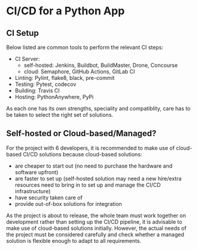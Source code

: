 # CI/CD for a Python App

## CI Setup

Below listed are common tools to perform the relevant CI steps:

- CI Server:
  - self-hosted: Jenkins, Buildbot, BuildMaster, Drone, Concourse
  - cloud: Semaphore, GitHub Actions, GitLab CI
- Linting: Pylint, flake8, black, pre-commit
- Testing: Pytest, codecov
- Building: Travis CI
- Hosting: PythonAnywhere, PyPi

As each one has its own strengths, speciality and compatiblity, care has to be taken to select the right set of solutions.

## Self-hosted or Cloud-based/Managed?

For the project with 6 developers, it is recommended to make use of cloud-based CI/CD solutions because cloud-based solutions:

- are cheaper to start out (no need to purchase the hardware and software upfront)
- are faster to set up (self-hosted solution may need a new hire/extra resources need to bring in to set up and manage the CI/CD infrastructure)
- have security taken care of
- provide out-of-box solutions for integration

As the project is about to release, the whole team must work together on development rather than setting up the CI/CD pipeline, it is advisable to make use of cloud-based solutions initially. However, the actual needs of the project must be considered carefully and check whether a managed solution is flexible enough to adapt to all requirements.
